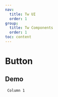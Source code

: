 ```yaml
---
nav:
  title: Tw UI
  order: 1
group:
  title: Tw Components
  order: 1
toc: content
---
```


# Button

## Demo

<code src = "./demo.tsx" > Column 1 </code>
